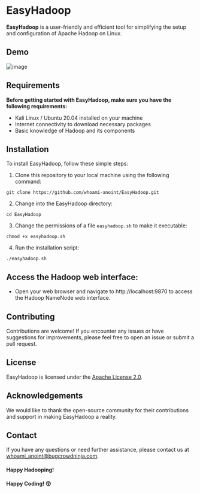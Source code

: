 # EasyHadoop
<b>EasyHadoop</b> is a user-friendly and efficient tool for simplifying the setup and configuration of Apache Hadoop on Linux. 

## Demo
![image](https://github.com/whoami-anoint/EasyHadoop/blob/main/Demo.gif)

## Requirements
<b>Before getting started with EasyHadoop, make sure you have the following requirements:</b>

- Kali Linux / Ubuntu 20.04 installed on your machine
- Internet connectivity to download necessary packages
- Basic knowledge of Hadoop and its components

## Installation
To install EasyHadoop, follow these simple steps:


1. Clone this repository to your local machine using the following command:

```
git clone https://github.com/whoami-anoint/EasyHadoop.git
```
2. Change into the EasyHadoop directory:
```
cd EasyHadoop
```
3.  Change the permissions of a file `easyhadoop.sh` to make it executable:
```
chmod +x easyhadoop.sh
```
4.  Run the installation script:
   ```
./easyhadoop.sh
```
## Access the Hadoop web interface:
   - Open your web browser and navigate to http://localhost:9870 to access the Hadoop NameNode web interface.
 
## Contributing
Contributions are welcome! If you encounter any issues or have suggestions for improvements, please feel free to open an issue or submit a pull request.

## License
EasyHadoop is licensed under the [Apache License 2.0](LICENSE).

## Acknowledgements
We would like to thank the open-source community for their contributions and support in making EasyHadoop a reality.

## Contact
If you have any questions or need further assistance, please contact us at whoami_anoint@bugcrowdninja.com.

#### Happy Hadooping!
#### Happy Coding! 😚
